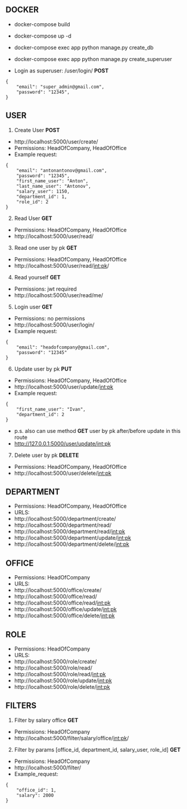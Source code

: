 ## DOCKER
- docker-compose build
- docker-compose up -d
- docker-compose exec app python manage.py create_db
- docker-compose exec app python manage.py create_superuser

- Login as superuser: /user/login/ **POST**
```
{
	"email": "super_admin@gmail.com",
	"password": "12345",
}
```

## USER

1. Create User **POST**

- http://localhost:5000/user/create/
- Permissions: HeadOfCompany, HeadOfOffice
- Example request:
```
{
	"email": "antonantonov@gmail.com",
	"password": "12345",
	"first_name_user": "Anton",
	"last_name_user": "Antonov",
	"salary_user": 1150,
	"department_id": 1,
	"role_id": 2
}
```

2. Read User **GET**
- Permissions: HeadOfCompany, HeadOfOffice
- http://localhost:5000/user/read/

3. Read one user by pk **GET**
- Permissions: HeadOfCompany, HeadOfOffice
- http://localhost:5000/user/read/<int:pk>/

4. Read yourself **GET**
- Permissions: jwt required
- http://localhost:5000/user/read/me/

5. Login user **GET**
- Permissions: no permissions
- http://localhost:5000/user/login/
- Example request:
```
{
	"email": "headofcompany@gmail.com",
	"password": "12345"
}
```

6. Update user by pk **PUT**
- Permissions: HeadOfCompany, HeadOfOffice
- http://localhost:5000/user/update/<int:pk>
- Example request:
```
{
	"first_name_user": "Ivan",
	"department_id": 2
}
```
- p.s. also can use method **GET** user by pk after/before update in this route
- http://127.0.0.1:5000/user/update/<int:pk>

7. Delete user by pk **DELETE**
- Permissions: HeadOfCompany, HeadOfOffice
- http://localhost:5000/user/delete/<int:pk>

## DEPARTMENT
- Permissions: HeadOfCompany, HeadOfOffice
- URLS:
- http://localhost:5000/department/create/
- http://localhost:5000/department/read/
- http://localhost:5000/department/read/<int:pk>
- http://localhost:5000/department/update/<int:pk>
- http://localhost:5000/department/delete/<int:pk>

## OFFICE
- Permissions: HeadOfCompany
- URLS:
- http://localhost:5000/office/create/
- http://localhost:5000/office/read/
- http://localhost:5000/office/read/<int:pk>
- http://localhost:5000/office/update/<int:pk>
- http://localhost:5000/office/delete/<int:pk>

## ROLE
- Permissions: HeadOfCompany
- URLS:
- http://localhost:5000/role/create/
- http://localhost:5000/role/read/
- http://localhost:5000/role/read/<int:pk>
- http://localhost:5000/role/update/<int:pk>
- http://localhost:5000/role/delete/<int:pk>

## FILTERS
1. Filter by salary office **GET**
- Permissions: HeadOfCompany
- http://localhost:5000/filter/salary/office/<int:pk>/

2. Filter by params [office_id, department_id, salary_user, role_id] **GET**
- Permissions: HeadOfCompany
- http://localhost:5000/filter/
- Example_request:
```
{
	"office_id": 1,
	"salary": 2000
}
```
